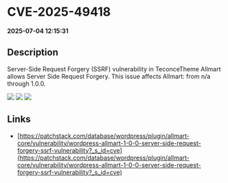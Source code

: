 # CVE-2025-49418

**2025-07-04 12:15:31**

## Description
Server-Side Request Forgery (SSRF) vulnerability in TeconceTheme Allmart allows Server Side Request Forgery. This issue affects Allmart: from n/a through 1.0.0.

![](https://img.shields.io/static/v1?label=Score&message=7.2&color=red)
![](https://img.shields.io/static/v1?label=Severity&message=HIGH&color=red)
![](https://img.shields.io/static/v1?label=CWE&message=SSRF&color=green)

## Links
- [https://patchstack.com/database/wordpress/plugin/allmart-core/vulnerability/wordpress-allmart-1-0-0-server-side-request-forgery-ssrf-vulnerability?_s_id=cve](https://patchstack.com/database/wordpress/plugin/allmart-core/vulnerability/wordpress-allmart-1-0-0-server-side-request-forgery-ssrf-vulnerability?_s_id=cve)
